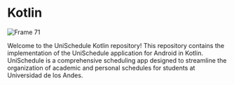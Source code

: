 # Kotlin

![Frame 71](https://github.com/ISIS3510-202410-Team-13/Kotlin/assets/68788933/67cedc1d-9a77-456d-a438-1d5e9d26c21e)

Welcome to the UniSchedule Kotlin repository! This repository contains the implementation of the UniSchedule application for Android in Kotlin. UniSchedule is a comprehensive scheduling app designed to streamline the organization of academic and personal schedules for students at Universidad de los Andes.

